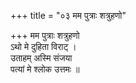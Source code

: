+++
title = "०३ मम पुत्राः शत्रुहणो"

+++
मम पुत्राः शत्रुहणो  
ऽथो मे दुहिता विराट् ।  
उताहम् अस्मि संजया  
पत्यां मे श्लोक उत्तमः ॥